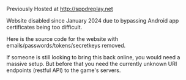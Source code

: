 Previously Hosted at http://sppdreplay.net

Website disabled since January 2024 due to bypassing Android app certificates being too difficult.

Here is the source code for the website with emails/passwords/tokens/secretkeys removed.

If someone is still looking to bring this back online, you would need a massive setup. But before that you need the currently unknown URI endpoints (restful API) to the game's servers.
